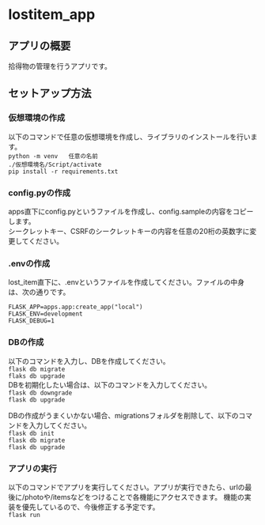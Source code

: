 # lostitem_app
## アプリの概要
拾得物の管理を行うアプリです。

## セットアップ方法
### 仮想環境の作成
以下のコマンドで任意の仮想環境を作成し、ライブラリのインストールを行います。  
`python -m venv   任意の名前`  
`./仮想環境名/Script/activate`  
`pip install -r requirements.txt`

### config.pyの作成
apps直下にconfig.pyというファイルを作成し、config.sampleの内容をコピーします。  
シークレットキー、CSRFのシークレットキーの内容を任意の20桁の英数字に変更してください。

### .envの作成
lost_item直下に、.envというファイルを作成してください。ファイルの中身は、次の通りです。  
```
FLASK_APP=apps.app:create_app("local")
FLASK_ENV=development
FLASK_DEBUG=1
```


### DBの作成
以下のコマンドを入力し、DBを作成してください。  
`flask db migrate`    
`flaks db upgrade`  
DBを初期化したい場合は、以下のコマンドを入力してください。  
`flask db downgrade`  
`flask db upgrade`  

DBの作成がうまくいかない場合、migrationsフォルダを削除して、以下のコマンドを入力してください。  
`flask db init`  
`flask db migrate`  
`flask db upgrade`  

### アプリの実行
以下のコマンドでアプリを実行してください。アプリが実行できたら、urlの最後に/photoや/itemsなどをつけることで各機能にアクセスできます。
機能の実装を優先しているので、今後修正する予定です。  
`flask run`
